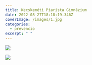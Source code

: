 ```yaml
---
title: Kecskeméti Piarista Gimnázium
date: 2022-08-27T18:18:19.346Z
coverImage: /images/1.jpg
categories:
  - prevencio
excerpt: " "
---
```

![](/images/2.jpg)

![](/images/3.jpg)